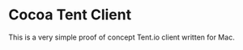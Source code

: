 Cocoa Tent Client
=================
This is a very simple proof of concept Tent.io client written for Mac.
